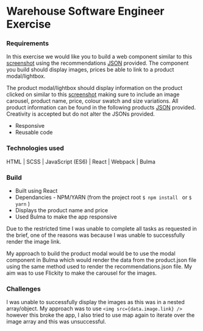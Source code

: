 # Warehouse Software Engineer Exercise

### Requirements

In this exercise we would like you to build a web component similar to this [screenshot](recommendations-screenshot.png) using the recommendations [JSON](data/recommendations.json) provided. The component you build should display images, prices be able to link to a product modal/lightbox.

The product modal/lightbox should display information on the product clicked on similar to this [screenshot](product-modal-screenshot.png) making sure to include an image carousel, product name, price, colour swatch and size variations. All product information can be found in the following products [JSON](data/product.json) provided. Creativity is accepted but do not alter the JSONs provided.

* Responsive
* Reusable code

</hr>

### Technologies used
HTML | SCSS | JavaScript (ES6) | React | Webpack | Bulma

### Build
- Built using React
- Dependancies - NPM/YARN (from the project root ```$ npm install ``` or ```$ yarn``` )
- Displays the product name and price
- Used Bulma to make the app responsive

Due to the restricted time I was unable to complete all tasks as requested in the brief, one of the reasons was because I was unable to successfully render the image link.

My approach to build the product modal would be to use the modal component in Bulma which would render the data from the product.json file using the same method used to render the recommendations.json file. My aim was to use Flickity to make the carousel for the images.

### Challenges
I was unable to successfully display the images as this was in a nested array/object. My approach was to use ``` <img src={data.image.link} /> ``` however this broke the app, I also tried to use map again to iterate over the image array and this was unsuccessful.
